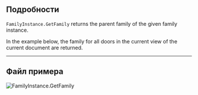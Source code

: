 ## Подробности
`FamilyInstance.GetFamily` returns the parent family of the given family instance.

In the example below, the family for all doors in the current view of the current document are returned.
___
## Файл примера

![FamilyInstance.GetFamily](./Revit.Elements.FamilyInstance.GetFamily_img.jpg)
